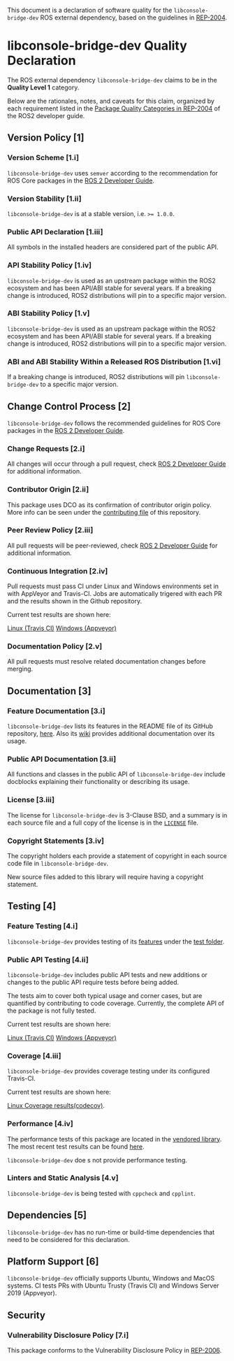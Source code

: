 This document is a declaration of software quality for the `libconsole-bridge-dev` ROS external dependency, based on the guidelines in [REP-2004](https://www.ros.org/reps/rep-2004.html).

# libconsole-bridge-dev Quality Declaration

The ROS external dependency `libconsole-bridge-dev` claims to be in the **Quality Level 1** category.

Below are the rationales, notes, and caveats for this claim, organized by each requirement listed in the [Package Quality Categories in REP-2004](https://index.ros.org/doc/ros2/Contributing/Developer-Guide/#package-quality-categories) of the ROS2 developer guide.

## Version Policy [1]

### Version Scheme [1.i]

`libconsole-bridge-dev` uses `semver` according to the recommendation for ROS Core packages in the [ROS 2 Developer Guide](https://index.ros.org/doc/ros2/Contributing/Developer-Guide/#versioning).

### Version Stability [1.ii]

`libconsole-bridge-dev` is at a stable version, i.e. `>= 1.0.0`.

### Public API Declaration [1.iii]

All symbols in the installed headers are considered part of the public API.

### API Stability Policy [1.iv]

`libconsole-bridge-dev` is used as an upstream package within the ROS2 ecosystem and has been API/ABI stable for several years. If a breaking change is introduced, ROS2 distributions will pin to a specific major version.

### ABI Stability Policy [1.v]

`libconsole-bridge-dev` is used as an upstream package within the ROS2 ecosystem and has been API/ABI stable for several years. If a breaking change is introduced, ROS2 distributions will pin to a specific major version.

### ABI and ABI Stability Within a Released ROS Distribution [1.vi]

If a breaking change is introduced, ROS2 distributions will pin `libconsole-bridge-dev` to a specific major version.

## Change Control Process [2]

`libconsole-bridge-dev` follows the recommended guidelines for ROS Core packages in the [ROS 2 Developer Guide](https://index.ros.org/doc/ros2/Contributing/Developer-Guide/#change-control-process).

### Change Requests [2.i]

All changes will occur through a pull request, check [ROS 2 Developer Guide](https://index.ros.org/doc/ros2/Contributing/Developer-Guide/#change-control-process) for additional information.

### Contributor Origin [2.ii]

This package uses DCO as its confirmation of contributor origin policy. More info can be seen under the [contributing file](./CONTRIBUTING.md) of this repository.

### Peer Review Policy [2.iii]

All pull requests will be peer-reviewed, check [ROS 2 Developer Guide](https://index.ros.org/doc/ros2/Contributing/Developer-Guide/#change-control-process) for additional information.

### Continuous Integration [2.iv]

Pull requests must pass CI under Linux and Windows environments set in with AppVeyor and Travis-CI. Jobs are automatically trigered with each PR and the results shown in the Github repository.

Current test results are shown here:

[Linux (Travis CI)](https://travis-ci.org/github/ros/console_bridge)
[Windows (Appveyor)](https://ci.appveyor.com/project/tfoote/console-bridge)

###  Documentation Policy [2.v]

All pull requests must resolve related documentation changes before merging.

## Documentation [3]

### Feature Documentation [3.i]

`libconsole-bridge-dev` lists its features in the README file of its GitHub repository, [here](https://github.com/ros/console_bridge/#features). Also its [wiki](http://wiki.ros.org/console_bridge) provides additional documentation over its usage.

### Public API Documentation [3.ii]

All functions and classes in the public API of `libconsole-bridge-dev` include docblocks explaining their functionality or describing its usage.

### License [3.iii]

The license for `libconsole-bridge-dev` is 3-Clause BSD, and a summary is in each source file and a full copy of the license is in the [`LICENSE`](./LICENSE) file.

### Copyright Statements [3.iv]

The copyright holders each provide a statement of copyright in each source code file in `libconsole-bridge-dev`.

New source files added to this library will require having a copyright statement.

## Testing [4]

### Feature Testing [4.i]

`libconsole-bridge-dev` provides testing of its [features](https://github.com/ros/console_bridge/#features) under the [test folder](./test/).

### Public API Testing [4.ii]

`libconsole-bridge-dev` includes public API tests and new additions or changes to the public API require tests before being added.

The tests aim to cover both typical usage and corner cases, but are quantified by contributing to code coverage. Currently, the complete API of the package is not fully tested.

Current test results are shown here:

[Linux (Travis CI)](https://travis-ci.org/github/ros/console_bridge)
[Windows (Appveyor)](https://ci.appveyor.com/project/tfoote/console-bridge)

### Coverage [4.iii]

`libconsole-bridge-dev` provides coverage testing under its configured Travis-CI.

Current test results are shown here:

[Linux Coverage results(codecov)](https://codecov.io/gh/ros/console_bridge).

### Performance [4.iv]

The performance tests of this package are located in the [vendored library](https://github.com/ros2/console_bridge_vendor/tree/master/test/benchmark). The most recent test results can be found [here](http://build.ros2.org/view/Rci/job/Rci__benchmark_ubuntu_focal_amd64/BenchmarkTable/).

`libconsole-bridge-dev` doe s not provide performance testing.

### Linters and Static Analysis [4.v]

`libconsole-bridge-dev` is being tested with `cppcheck` and `cpplint`.

## Dependencies [5]

`libconsole-bridge-dev` has no run-time or build-time dependencies that need to be considered for this declaration.

## Platform Support [6]

`libconsole-bridge-dev` officially supports Ubuntu, Windows and MacOS systems. CI tests PRs with Ubuntu Trusty (Travis CI) and Windows Server 2019 (Appveyor).

## Security

### Vulnerability Disclosure Policy [7.i]

This package conforms to the Vulnerability Disclosure Policy in [REP-2006](https://www.ros.org/reps/rep-2006.html).
